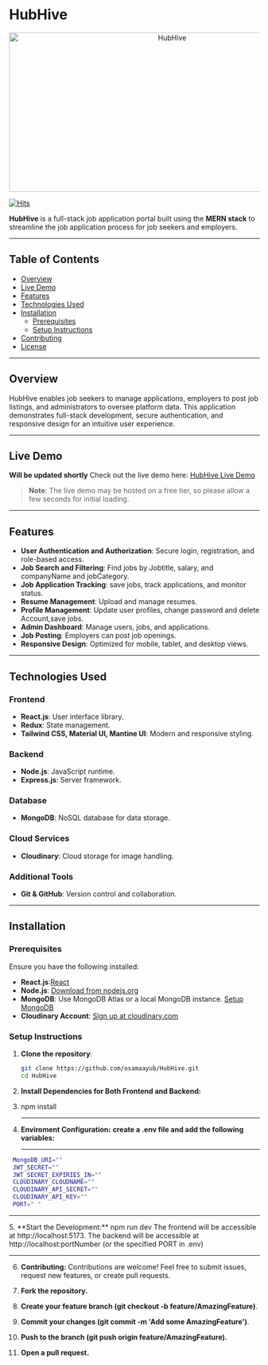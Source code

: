 # HubHive

<p align="center">
  <img src="https://socialify.git.ci/osamaayub/HubHive/image?forks=1&issues=1&language=1&name=1&owner=1&pulls=1&stargazers=1&theme=Dark" alt="HubHive" width="640" height="320" />
</p>

[![Hits](https://hits.sh/github.com/osamaayub/HubHive.svg?color=116acc)](https://hits.sh/github.com/osamaayub/HubHive/)

**HubHive** is a full-stack job application portal built using the **MERN stack** to streamline the job application process for job seekers and employers.

---

## Table of Contents

- [Overview](#overview)
- [Live Demo](#live-demo)
- [Features](#features)
- [Technologies Used](#technologies-used)
- [Installation](#installation)
  - [Prerequisites](#prerequisites)
  - [Setup Instructions](#setup-instructions)
- [Contributing](#contributing)
- [License](#license)

---

## Overview

HubHive enables job seekers to manage applications, employers to post job listings, and administrators to oversee platform data. This application demonstrates full-stack development, secure authentication, and responsive design for an intuitive user experience.

---

## Live Demo
**Will be updated shortly**
Check out the live demo here: [HubHive Live Demo](https://your-live-demo-url.com)

> **Note**: The live demo may be hosted on a free tier, so please allow a few seconds for initial loading.

---

## Features

- **User Authentication and Authorization**: Secure login, registration, and role-based access.
- **Job Search and Filtering**: Find jobs by Jobtitle, salary, and companyName and jobCategory.
- **Job Application Tracking**: save jobs, track applications, and monitor status.
- **Resume Management**: Upload and manage resumes.
- **Profile Management**: Update user profiles, change password and delete Account,save jobs.
- **Admin Dashboard**: Manage users, jobs, and applications.
- **Job Posting**: Employers can post job openings.
- **Responsive Design**: Optimized for mobile, tablet, and desktop views.

---

## Technologies Used

### Frontend
- **React.js**: User interface library.
- **Redux**: State management.
- **Tailwind CSS, Material UI, Mantine UI**: Modern and responsive styling.

### Backend
- **Node.js**: JavaScript runtime.
- **Express.js**: Server framework.

### Database
- **MongoDB**: NoSQL database for data storage.

### Cloud Services
- **Cloudinary**: Cloud storage for image handling.

### Additional Tools
- **Git & GitHub**: Version control and collaboration.

---

## Installation

### Prerequisites

Ensure you have the following installed:
-  **React.js**:[React](https://react.dev)
- **Node.js**: [Download from nodejs.org](https://nodejs.org)
- **MongoDB**: Use MongoDB Atlas or a local MongoDB instance. [Setup MongoDB](https://www.mongodb.com/)
- **Cloudinary Account**: [Sign up at cloudinary.com](https://cloudinary.com)

### Setup Instructions

1. **Clone the repository**:

   ```bash
   git clone https://github.com/osamaayub/HubHive.git
   cd HubHive
2.  **Install Dependencies for Both Frontend and Backend:**
3.  
    npm install
    <hr>
4.  **Enviroment Configuration:**
  **create a .env file and add the following variables:**
     <hr>
   ```bash
    MongoDB_URI=""
    JWT_SECRET=""
    JWT_SECRET_EXPIRIES_IN=""
    CLOUDINARY_CLOUDNAME=""
    CLOUDINARY_API_SECRET=""
    CLOUDINARY_API_KEY=""
    PORT=" "
 ```
 <hr>
5. **Start the Development:**
       npm run dev
     The frontend will be accessible at http://localhost:5173.
      The backend will be accessible at http://localhost:portNumber (or the specified PORT in .env)
      <hr>
   
6. **Contributing:**
 Contributions are welcome! Feel free to submit issues, request new features, or create pull requests.

1. **Fork the repository.**
2. **Create your feature branch (git checkout -b feature/AmazingFeature)**.
3. **Commit your changes (git commit -m 'Add some AmazingFeature')**.
4. **Push to the branch (git push origin feature/AmazingFeature).**
5. **Open a pull request.**
